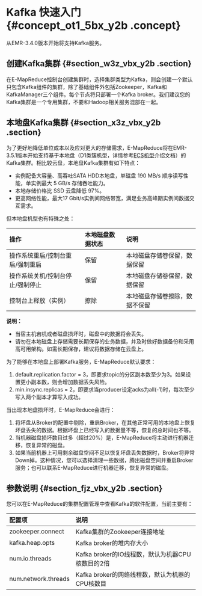 # Kafka 快速入门 {#concept_ot1_5bx_y2b .concept}

从EMR-3.4.0版本开始将支持Kafka服务。

## 创建Kafka集群 {#section_w3z_vbx_y2b .section}

在E-MapReduce控制台创建集群时，选择集群类型为Kafka，则会创建一个默认只包含Kafka组件的集群，除了基础组件外包括Zookeeper，Kafka和KafkaManager三个组件。每个节点将只部署一个Kafka broker。我们建议您的Kafka集群是一个专用集群，不要和Hadoop相关服务混部在一起。

## 本地盘Kafka集群 {#section_x3z_vbx_y2b .section}

为了更好地降低单位成本以及应对更大的存储需求，E-MapReduce将在EMR-3.5.1版本开始支持基于本地盘（D1类簇机型，详情参考[ECS机型](https://help.aliyun.com/document_detail/25378.html)介绍文档）的Kafka集群。相比较云盘，本地盘Kafka集群有如下特点：

-   实例配备大容量、高吞吐SATA HDD本地盘，单磁盘 190 MB/s 顺序读写性能，单实例最大 5 GB/s 存储吞吐能力。
-   本地存储价格比 SSD 云盘降低 97%。
-   更高网络性能，最大17 Gbit/s实例间网络带宽，满足业务高峰期实例间数据交互需求。

但本地盘机型也有特殊之处：

|操作|本地磁盘数据状态|说明|
|:-|:-------|:-|
|操作系统重启/控制台重启/强制重启|保留|本地磁盘存储卷保留，数据保留|
|操作系统关机/控制台停止/强制停止|保留|本地磁盘存储卷保留，数据保留|
|控制台上释放（实例）|擦除|本地磁盘存储卷擦除，数据不保留|

**说明：** 

-   当宿主机宕机或者磁盘损坏时，磁盘中的数据将会丢失。
-   请勿在本地磁盘上存储需要长期保存的业务数据，并及时做好数据备份和采用高可用架构。如需长期保存，建议将数据存储在云盘上。

为了能够在本地盘上部署Kafka服务，E-MapReduce默认要求：

1.  default.replication.factor = 3，即要求topic的分区副本数至少为3。如果设置更小副本数，则会增加数据丢失风险。
2.  min.insync.replicas = 2，即要求当producer设定acks为all\(-1\)时，每次至少写入两个副本才算写入成功。

当出现本地盘损坏时，E-MapReduce会进行：

1.  将坏盘从Broker的配置中剔除，重启Broker，在其他正常可用的本地盘上恢复坏盘丢失的数据。根据坏盘上已经写入的数据量不等，恢复的总时间也不等。
2.  当机器磁盘损坏数目过多（超过20%）是，E-MapReduce将主动进行机器迁移，恢复异常的磁盘。
3.  如果当前机器上可用剩余磁盘空间不足以恢复坏盘丢失数据时，Broker将异常Down掉。这种情况，您可以选择清理一些数据，腾出磁盘空间并重启Broker服务；也可以联系E-MapReduce进行机器迁移，恢复异常的磁盘。

## 参数说明 {#section_fjz_vbx_y2b .section}

您可以在E-MapReduce的集群配置管理中查看Kafka的软件配置，当前主要有：

|配置项|说明|
|:--|:-|
|zookeeper.connect|Kafka集群的Zookeeper连接地址|
|kafka.heap.opts|Kafka broker的堆内存大小|
|num.io.threads|Kafka broker的IO线程数，默认为机器CPU核数目的2倍|
|num.network.threads|Kafka broker的网络线程数，默认为机器的CPU核数目|

